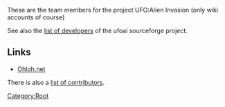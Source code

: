 These are the team members for the project UFO:Alien Invasion (only wiki
accounts of course)

See also the [list of
developers](http://sourceforge.net/project/memberlist.php?group_id=157793)
of the ufoai sourceforge project.

## Links

- [Ohloh.net](http://www.ohloh.net/p/3949/analyses/latest)

There is also a [list of contributors](Contributors "wikilink").

[Category:Root](Category:Root "wikilink")